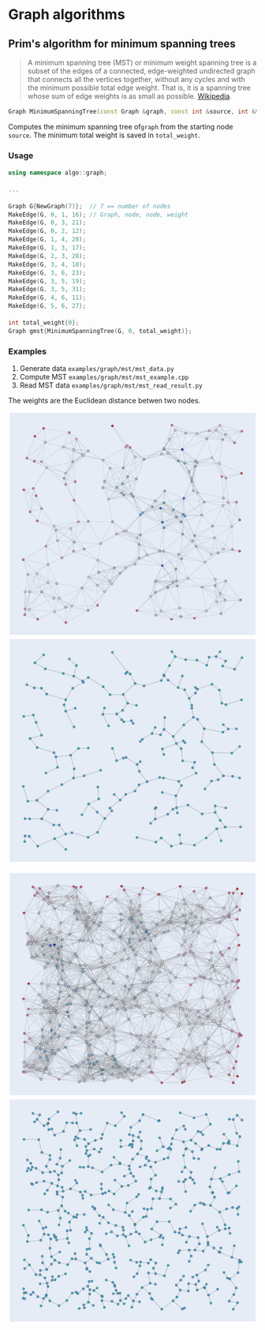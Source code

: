 Graph algorithms
========

## Prim's algorithm for minimum spanning trees

> A minimum spanning tree (MST) or minimum weight spanning tree is a subset of the edges of a connected, edge-weighted 
>undirected graph that connects all the vertices together, without any cycles and with the minimum possible total edge 
>weight. That is, it is a spanning tree whose sum of edge weights is as small as possible. 
> [Wikipedia](https://en.wikipedia.org/wiki/Minimum_spanning_tree).

```cpp
Graph MinimumSpanningTree(const Graph &graph, const int &source, int &total_weight);
```
Computes the minimum spanning tree of`graph` from the starting node `source`. The minimum total weight is saved in `total_weight`.

### Usage

```cpp
using namespace algo::graph;

...

Graph G{NewGraph(7)};  // 7 == number of nodes
MakeEdge(G, 0, 1, 16); // Graph, node, node, weight
MakeEdge(G, 0, 3, 21);
MakeEdge(G, 0, 2, 12);
MakeEdge(G, 1, 4, 20);
MakeEdge(G, 1, 3, 17);
MakeEdge(G, 2, 3, 28);
MakeEdge(G, 3, 4, 18);
MakeEdge(G, 3, 6, 23);
MakeEdge(G, 3, 5, 19);
MakeEdge(G, 3, 5, 31);
MakeEdge(G, 4, 6, 11);
MakeEdge(G, 5, 6, 27);

int total_weight{0};
Graph gmst{MinimumSpanningTree(G, 0, total_weight)};
```

### Examples

1. Generate data `examples/graph/mst/mst_data.py`
2. Compute MST `examples/graph/mst/mst_example.cpp`
3. Read MST data `examples/graph/mst/mst_read_result.py`

The weights are the Euclidean distance betwen two nodes.

![Mst in 1](images/mst_in1.png) ![Mst in 2](images/mst_out1.png)

![Mst in 1](images/mst_in2.png) ![Mst in 2](images/mst_out2.png)

